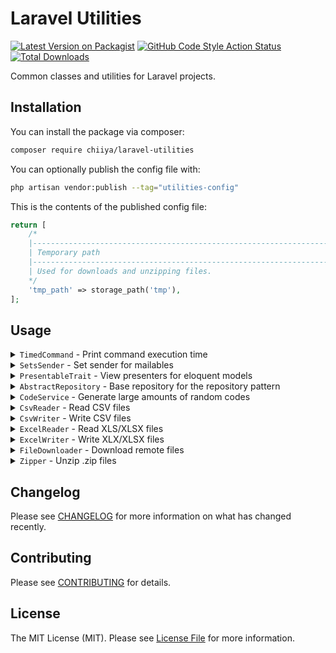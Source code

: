 # Laravel Utilities

[![Latest Version on Packagist](https://img.shields.io/packagist/v/chiiya/laravel-utilities.svg?style=flat-square)](https://packagist.org/packages/chiiya/laravel-utilities)
[![GitHub Code Style Action Status](https://img.shields.io/github/workflow/status/chiiya/laravel-utilities/lint?label=code%20style)](https://github.com/chiiya/laravel-utilities/actions?query=workflow%3Alint+branch%3Amaster)
[![Total Downloads](https://img.shields.io/packagist/dt/chiiya/laravel-utilities.svg?style=flat-square)](https://packagist.org/packages/chiiya/laravel-utilities)

Common classes and utilities for Laravel projects.

## Installation

You can install the package via composer:

```bash
composer require chiiya/laravel-utilities
```

You can optionally publish the config file with:

```bash
php artisan vendor:publish --tag="utilities-config"
```

This is the contents of the published config file:

```php
return [
    /*
    |--------------------------------------------------------------------------
    | Temporary path
    |--------------------------------------------------------------------------
    | Used for downloads and unzipping files.
    */
    'tmp_path' => storage_path('tmp'),
];
```

## Usage

<details>
 <summary><code>TimedCommand</code> - Print command execution time</summary>

<br>

Simple extension of the Laravel `Command` that prints execution time after completion.

```php
use Chiiya\Common\Commands\TimedCommand;  
  
class SendEmails extends TimedCommand
{
    protected $signature = 'mail:send {user}';
    
    public function handle(DripEmailer $drip)
    {
        $drip->send(User::find($this->argument('user')));
    }  
```
```bash
$ php artisan mail:send 1
> Execution time: 0.1s  
```
</details>

<details>
 <summary><code>SetsSender</code> - Set sender for mailables</summary>

<br>
  
Trait to set the sender (return path) for mailables for e.g. bounce handling.

```php
use Chiiya\Common\Mail\SetsSender;
  
class OrderShipped extends Mailables
{
    use SetsSender;

    public function build(): self
    {
        return $this
            ->subject('Order shipped')
            ->markdown('emails.orders.shipped')
            ->sender('return@example.com');
    }
}
```
</details>

<details>
 <summary><code>PresentableTrait</code> - View presenters for eloquent models</summary>

<br>
  
View presenter similar to the no longer maintained [`laracasts/presenter`](https://github.com/laracasts/Presenter)
package. Useful for doing some manipulations before displaying data.

```php
use Chiiya\Common\Presenter\Presenter;
  
class UserPresenter extends Presenter
{
    public function name(): string
    {
        return $this->first_name.' '.$this->last_name;
    }
}
```

```php
use Chiiya\Common\Presenter\PresentableTrait;
  
class User extends Model
{
    /** @use PresentableTrait<UserPresenter> */
    use PresentableTrait;
    
    protected string $presenter = UserPresenter::class;
}
```

```html
<h1>Hello, {{ $user->present()->name }}</h1>
```
</details>

<details>
 <summary><code>AbstractRepository</code> - Base repository for the repository pattern</summary>

<br>
  
Base repository for usage of the repository pattern. It provides `get`, `find`, `index`, `search`, `count`, `create`,
`update` and `delete` methods for the configured `$model`. Most methods accept an optional `$filters` parameter,
that may be used to apply the filters configured in the `applyFilters` method to your queries.
  
A general recommendation is to only use repositories as a place to store your complex queries and/or queries that 
are used repeatedly in multiple places, since otherwise they might be considered an anti-pattern. For more complex queries
it can however be useful to separate them from your services. Repositories also serve as a way to self-document those
queries by using descriptive method names. This way developers don't have to parse database queries and try to understand
their purpose when going through your application logic.

<br>

```php
use Chiiya\Common\Repositories\AbstractRepository;

/**
 * @extends AbstractRepository<Post>
 */
class PostRepository extends AbstractRepository
{
    protected string $model = Post::class;

    /**
     * @return Collection<Post>
     */
    public function postsDiscussedYesterday()
    {
        return $this->newQuery()
            ->whereHas('comments', function (Builder $builder) {
                $builder
                    ->where('created_at', '>=', now()->subDay()->startOfDay())
                    ->where('created_at', '<=', now()->subDay()->endOfDay());
            })
            ->get();
    }

    /**
     * @inheritDoc
     */
    protected function applyFilters(Builder $builder, array $parameters): Builder
    {
        if (isset($parameters['title'])) {
            $builder->where('title', '=', $parameters['title']);
        }

        return $builder;
    }
}
```

```php
// Find by primary key
$post = $repository->get(10);
// Find (first) by filters
$post = $repository->find(['title' => 'Lorem ipsum']);
// List all entities, optionally filtered
$posts = $repository->index();
$posts = $repository->index(['title' => 'Lorem ipsum']);
// Count entities, optionally filtered
$count = $repository->count();
$count = $repository->count(['title' => 'Lorem ipsum']);
// Create new entity
$post = $repository->create(['title' => 'Some title']);
// Update entity
$repository->update($post, ['title' => 'Lorem ipsum']);
// Delete entity
$repository->delete($post);

// Custom methods
$posts = $repository->postsDiscussedYesterday();
```
</details>

<details>
 <summary><code>CodeService</code> - Generate large amounts of random codes</summary>

<br>

Service class for efficiently generating large amounts of random, unique codes in memory
for later processing.

```php
use Chiiya\Common\Services\CodeService::class;
          
class CouponService {
    public function __construct(
        private CodeService $service,
    ) {}
          
    public function generateCodes()
    {
        // Optional, import previously exported codes so that we don't generate codes that already exist
        $this->service->import(storage_path('app/exports'));
        // Generate specified amount of random codes using the given pattern and character set
        $this->service->generate(
            1_000_000,
            '####-####-####',
            CodeService::SET_NUMBERS_AND_UPPERCASE,
        );
        // Get generated codes for further processing
        $codes = $this->service->getCodes();
        // ... e.g. bulk insert $codes into database
        // Export newly generated codes into (batched) CSV files. Optionally specify the amount of codes per file
        $this->service->export(storage_path('app/exports'));
        $this->service->export(path: storage_path('app/exports'), perFile: 500_000);
    }
}
```
</details>


<details>
 <summary><code>CsvReader</code> - Read CSV files</summary>

<br>

Small wrapper around the [`box/spout`](https://opensource.box.com/spout/) csv reader for high-performance
reading of CSV files:

```php
$reader = resolve(\Chiiya\Common\Services\CsvReader::class);
$reader->open('/path/to/file.csv');
foreach ($reader->rows() as $row) {
    $values = $row->toArray();
}
$reader->close();
```
</details>

<details>
 <summary><code>CsvWriter</code> - Write CSV files</summary>

<br>

Small wrapper around the [`box/spout`](https://opensource.box.com/spout/) csv writer:

```php
$writer = resolve(\Chiiya\Common\Services\CsvWriter::class);
$writer->open('/path/to/file.csv');
$writer->write(['Value 1', 'Value 2']);
$writer->close();
```
</details>

<details>
 <summary><code>ExcelReader</code> - Read XLS/XLSX files</summary>

<br>

Small wrapper around the [`box/spout`](https://opensource.box.com/spout/) excel reader for high-performance
reading of XLS/XLSX files:

```php
$reader = resolve(\Chiiya\Common\Services\ExcelReader::class);
$reader->open('/path/to/file.xlsx');
foreach ($reader->getSheetIterator() as $sheet) {
    foreach ($sheet->getRowIterator() as $row) {
        $values = $row->toArray();
    }
}
$reader->close();
```
</details>


<details>
  <summary><code>ExcelWriter</code> - Write XLX/XLSX files</summary>

<br>

Small wrapper around the [`box/spout`](https://opensource.box.com/spout/) excel writer:

```php
$writer = resolve(\Chiiya\Common\Services\ExcelWriter::class);
$writer->open('/path/to/file.xlsx');
$writer->setCurrentSheetName('Sheet 1');
$writer->addHeaderRow(['Name', 'Email']);
$writer->write(['John Doe', 'john.doe@example.com']);
$writer->addSheet('Sheet 2');
$writer->write(['Value 1', 'Value 2']);
$writer->close();
```
</details>


<details>
 <summary><code>FileDownloader</code> - Download remote files</summary>

<br>

Utility class for downloading files from a remote URL.

```php
$downloader = resolve(\Chiiya\Common\Services\FileDownloader::class);
$file = $downloader->download('https://example.com/path/to/file.txt');
dump($file->getPath());
$file->delete();
```
</details>


<details>
 <summary><code>Zipper</code> - Unzip .zip files</summary>

<br>

Utility class for unzipping .zip files.

```php
$zipper = resolve(\Chiiya\Common\Services\Zipper::class);
$location = $zipper->unzip('/path/to/file.zip');
```
</details>

## Changelog

Please see [CHANGELOG](CHANGELOG.md) for more information on what has changed recently.

## Contributing

Please see [CONTRIBUTING](.github/CONTRIBUTING.md) for details.

## License

The MIT License (MIT). Please see [License File](LICENSE.md) for more information.
